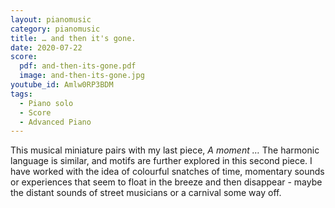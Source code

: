 ```yaml
---
layout: pianomusic
category: pianomusic
title: … and then it's gone.
date: 2020-07-22
score:
  pdf: and-then-its-gone.pdf
  image: and-then-its-gone.jpg
youtube_id: Amlw0RP3BDM
tags:
  - Piano solo
  - Score
  - Advanced Piano
---
```


This musical miniature pairs with my last piece,  _A moment …_ The harmonic language is similar, and motifs are further explored in this second piece. I have worked with the idea of colourful snatches of time, momentary sounds or experiences that seem to float in the breeze and then disappear - maybe the distant sounds of street musicians or a carnival some way off.
